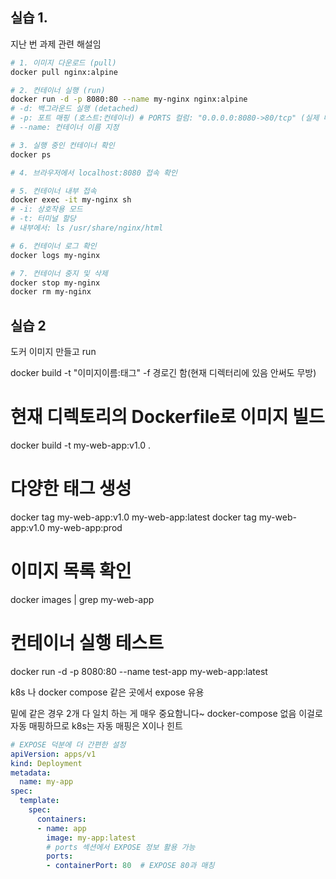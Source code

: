 ## 실습 1.

지난 번 과제 관련 해설임

```bash
# 1. 이미지 다운로드 (pull)
docker pull nginx:alpine

# 2. 컨테이너 실행 (run)
docker run -d -p 8080:80 --name my-nginx nginx:alpine
# -d: 백그라운드 실행 (detached)
# -p: 포트 매핑 (호스트:컨테이너) # PORTS 컬럼: "0.0.0.0:8080->80/tcp" (실제 매핑됨)
# --name: 컨테이너 이름 지정

# 3. 실행 중인 컨테이너 확인
docker ps

# 4. 브라우저에서 localhost:8080 접속 확인

# 5. 컨테이너 내부 접속
docker exec -it my-nginx sh
# -i: 상호작용 모드
# -t: 터미널 할당
# 내부에서: ls /usr/share/nginx/html

# 6. 컨테이너 로그 확인
docker logs my-nginx

# 7. 컨테이너 중지 및 삭제
docker stop my-nginx
docker rm my-nginx
```


## 실습 2
도커 이미지 만들고 run

docker build -t "이미지이름:태그" -f 경로긴 함(현재 디렉터리에 있음 안써도 무방)

# 현재 디렉토리의 Dockerfile로 이미지 빌드
docker build -t my-web-app:v1.0 .

# 다양한 태그 생성
docker tag my-web-app:v1.0 my-web-app:latest
docker tag my-web-app:v1.0 my-web-app:prod

# 이미지 목록 확인
docker images | grep my-web-app

# 컨테이너 실행 테스트
docker run -d -p 8080:80 --name test-app my-web-app:latest


k8s 나 docker compose 같은 곳에서
expose 유용 

밑에 같은 경우 2개 다 일치 하는 게 매우 중요함니다~
docker-compose 없음 이걸로 자동 매핑하므로
k8s는 자동 매핑은 X이나 힌트

```yaml
# EXPOSE 덕분에 더 간편한 설정
apiVersion: apps/v1
kind: Deployment
metadata:
  name: my-app
spec:
  template:
    spec:
      containers:
      - name: app
        image: my-app:latest
        # ports 섹션에서 EXPOSE 정보 활용 가능
        ports:
        - containerPort: 80  # EXPOSE 80과 매칭
```
